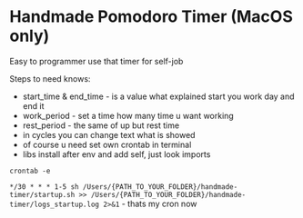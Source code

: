 # Handmade Pomodoro Timer (MacOS only)

Easy to programmer use that timer for self-job

Steps to need knows:

- start_time & end_time - is a value what explained start you work day and end it
- work_period - set a time how many time u want working
- rest_period - the same of up but rest time
- in cycles you can change text what is showed
- of course u need set own crontab in terminal
- libs install after env and add self, just look imports

`crontab -e`

`*/30 * * * 1-5 sh /Users/{PATH_TO_YOUR_FOLDER}/handmade-timer/startup.sh >> /Users/{PATH_TO_YOUR_FOLDER}/handmade-timer/logs_startup.log 2>&1` - thats my cron now
